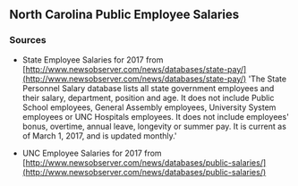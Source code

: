 ## North Carolina Public Employee Salaries

### Sources

* State Employee Salaries for 2017 from [http://www.newsobserver.com/news/databases/state-pay/](http://www.newsobserver.com/news/databases/state-pay/) 
    'The State Personnel Salary database lists all state government employees and their salary, department, position and age. It does not include Public School employees, General Assembly employees, University System employees or UNC Hospitals employees. It does not include employees' bonus, overtime, annual leave, longevity or summer pay. It is current as of March 1, 2017, and is updated monthly.'

* UNC Employee Salaries for 2017 from [http://www.newsobserver.com/news/databases/public-salaries/](http://www.newsobserver.com/news/databases/public-salaries/) 


